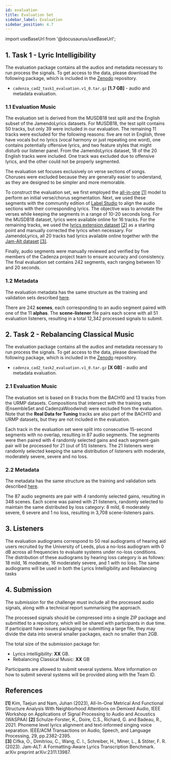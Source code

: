 ```yaml
---
id: evaluation
title: Evaluation Set
sidebar_label: Evaluation
sidebar_position: 4.7
---
```


import useBaseUrl from '@docusaurus/useBaseUrl';

## 1. Task 1 - Lyric Intelligibility

The evaluation package contains all the audios and metadata necessary to run process the signals. 
To get access to the data, please download the following package, which is included in the [Zenodo](https://zenodo.org/records/12685820) repository. 

* `cadenza_cad2_task1_evaluation.v1_0.tar.gz` **[1.7 GB]** - audio and metadata evaluation.

### 1.1 Evaluation Music

The evaluation set is derived from the MUSDB18 test split and the English subset of the JamendoLyrics datasets. 
For MUSDB18, the test split contains 50 tracks, but only 39 were included in our evaluation. 
The remaining 11 tracks were excluded for the following reasons: five are not in English, three have vocals but no lyrics (vocal harmony or just repeating one word), one contains potentially offensive lyrics, and two feature styles that might disturb our listener panel.
From the JamendoLyrics dataset, 18 of the 20 English tracks were included. One track was excluded due to offensive lyrics, and the other could not be properly segmented.

The evaluation set focuses exclusively on verse sections of songs. 
Choruses were excluded because they are generally easier to understand, as they are designed to be simpler and more memorable.

To construct the evaluation set, we first employed the [all-in-one](https://github.com/mir-aidj/all-in-one) [[1]](#references) model to perform an initial verse/chorus segmentation. 
Next, we used these segments with the community edition of [Label Studio](https://labelstud.io/) to align the audio sections with their corresponding lyrics. 
The objective was to annotate the verses while keeping the segments in a range of 10-20 seconds long. 
For the MUSDB18 dataset, lyrics were available online for 16 tracks. 
For the remaining tracks, we used the [lyrics extension dataset](https://zenodo.org/records/3989267) [[2]](#references) as a starting point and manually corrected the lyrics when necessary. 
For JamendoLyrics, all 20 tracks had lyrics available online together with the [Jam-Alt dataset](https://audioshake.github.io/jam-alt/) [[3]](#references).

Finally, audio segments were manually reviewed and verified by five members of the Cadenza project team to ensure accuracy and consistency.
The final evaluation set contains 242 segments, each ranging between 10 and 20 seconds.

### 1.2 Metadata

The evaluation metadata has the same structure as the training and validation sets described [here](Lyric%20Intelligibility/lyric_data).

There are 242 **scenes**, each corresponding to an audio segment paired with one of the 11 **alphas**. 
The **scene-listener** file pairs each scene with all 51 evaluation listeners, resulting in a total 12,342 processed signals to submit.


## 2. Task 2 - Rebalancing Classical Music

The evaluation package contains all the audios and metadata necessary to run process the signals.
To get access to the data, please download the following package, which is included in the [Zenodo](https://zenodo.org/records/14041297) repository.

* `cadenza_cad2_task2_evaluation.v1_0.tar.gz` **[X GB]** - audio and metadata evaluation.

### 2.1 Evaluation Music

The evaluation set is based on 8 tracks from the BACH10 and 13 tracks from the URMP datasets. 
Compositions that intersect with the training sets (EnsembleSet and CadenzaWoodwind) were excluded from the evaluation.
Note that the **Real Data for Tuning** tracks are also part of the BACH10 and URMP datasets, but they are not included in the evaluation.

Each track in the evaluation set were split into consecutive 15-second segments with no overlap, resulting in 87 audio segments.
The segments were then paired with 4 randomly selected gains and each segment-gain pair will be processed for 21 (out of 51) listeners.
The 21 listeners were randomly selected keeping the same distribution of listeners with moderate, moderately severe, severe and no loss. 

### 2.2 Metadata

The metadata has the same structure as the training and validation sets described [here](http://localhost:3000/docs/cadenza2/Rebalancing%20Classical/rebalancing_data).

The 87 audio segments are pair with 4 randomly selected gains, resulting in 348 scenes. 
Each scene was paired with 21 listeners, randomly selected to maintain the same distributed by loss category: 8 mild, 6 moderately severe, 6 severe and 1 no loss, resulting in 3,708 scene-listeners pairs.



## 3. Listeners

The evaluation audiograms correspond to 50 real audiograms of hearing aid users recruited by the University of Leeds, plus a no-loss audiogram with 0 dB across all frequencies to evaluate systems under no-loss conditions.
The distribution of these audiograms by hearing loss category is as follows: 18 mild, 16 moderate, 16 moderately severe, and 1 with no loss.
The same audiograms will be used in both the Lyrics Intelligibility and Rebalancing tasks

## 4. Submission

The submission for the challenge must include all the processed audio signals, along with a technical report summarising the approach.

The processed signals should be compressed into a single ZIP package and submitted to a repository, which will be shared with participants in due time.
If participant have issues packaging or submitting a large file, they may divide the data into
several smaller packages, each no smaller than 2GB.

The total size of the submission package for:
* Lyrics intelligibility: **XX** GB.
* Rebalancing Classical Music: **XX** GB

Participants are allowed to submit several systems. More information on how to submit several systems will be provided along with the Team ID.

## References

**[1]** Kim, Taejun and Nam, Juhan (2023), All-In-One Metrical And Functional Structure Analysis With Neighborhood Attentions on Demixed Audio, IEEE Workshop on Applications of Signal Processing to Audio and Acoustics (WASPAA)
**[2]** Schulze-Forster, K., Doire, C.S., Richard, G. and Badeau, R., 2021. Phoneme level lyrics alignment and text-informed singing voice separation. IEEE/ACM Transactions on Audio, Speech, and Language Processing, 29, pp.2382-2395.  
**[3]** Cífka, O., Dimitriou, C., Wang, C. I., Schreiber, H., Miner, L., & Stöter, F. R. (2023). Jam-ALT: A Formatting-Aware Lyrics Transcription Benchmark. arXiv preprint arXiv:2311.13987.